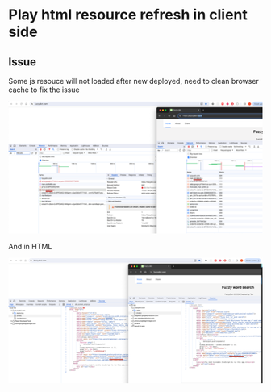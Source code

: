 # Play html resource refresh in client side 

## Issue 

Some js resouce will not loaded after new deployed, need to clean browser cache to fix the issue

![Js loading](pic/jsversion.png)


And in HTML 

![Html file](pic/htmlcaching.png)